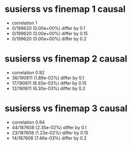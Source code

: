 # susierss vs finemap  1 causal

- correlation 1
- 0/199620 (0.00e+00%) differ by 0.1
- 0/199620 (0.00e+00%) differ by 0.15
- 0/199620 (0.00e+00%) differ by 0.2


# susierss vs finemap  2 causal

- correlation 0.92
- 36/190611 (1.89e-02%) differ by 0.1
- 17/190611 (8.92e-03%) differ by 0.15
- 12/190611 (6.30e-03%) differ by 0.2


# susierss vs finemap  3 causal

- correlation 0.94
- 44/187608 (2.35e-02%) differ by 0.1
- 23/187608 (1.23e-02%) differ by 0.15
- 14/187608 (7.46e-03%) differ by 0.2


